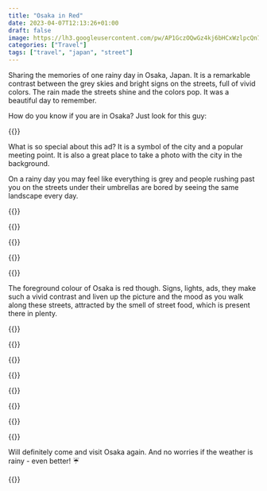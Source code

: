 ```yaml
---
title: "Osaka in Red"
date: 2023-04-07T12:13:26+01:00
draft: false
image: https://lh3.googleusercontent.com/pw/AP1GczOQwGz4kj6bHCxWzlpcQn7MmoZWTuf7hIQ_SHN0p1Ad2S0_hCRQRRkg_7Lu92wAAiDKJbLtQzoVkwdxYR3s1JXVu2IuX2vMO0tCIP1e-6aN92dl2YYuHnG90W97KfIXcFx5dhH_p0UmUX5e7hus9XeKcQ=w2048-h1366-s
categories: ["Travel"]
tags: ["travel", "japan", "street"]
---
```


Sharing the memories of one rainy day in Osaka, Japan. It is a remarkable contrast between the grey skies and bright signs on the streets, full of vivid colors. The rain made the streets shine and the colors pop. It was a beautiful day to remember.

How do you know if you are in Osaka? Just look for this guy:

{{<photo caption="The Glico Running Man ad is one of the most famous landmarks of Osaka" src="https://lh3.googleusercontent.com/pw/AP1GczOWAe5NGA2AmHQlp6OfJWQJ8ibJKIrAFVEDGfXJzfV9ACbXrXR7O1LtiH7z7kzMdOfL9p4RjIpld7HKvPle-DU5jnh8GkzDf4m_zBzSEA4HCiP46YZP55vnHdmsaleBcG1Zh18GnY8KJgCoTzwG_VmG0Q=w3929-h2947-no" thumb="https://lh3.googleusercontent.com/pw/AP1GczOWAe5NGA2AmHQlp6OfJWQJ8ibJKIrAFVEDGfXJzfV9ACbXrXR7O1LtiH7z7kzMdOfL9p4RjIpld7HKvPle-DU5jnh8GkzDf4m_zBzSEA4HCiP46YZP55vnHdmsaleBcG1Zh18GnY8KJgCoTzwG_VmG0Q=w1680-h1260-s" width="840" height="630" src-width="3929" src-height="2947" >}}

What is so special about this ad? It is a symbol of the city and a popular meeting point. It is also a great place to take a photo with the city in the background.

On a rainy day you may feel like everything is grey and people rushing past you on the streets under their umbrellas are bored by seeing the same landscape every day.

{{<gallery>}}

{{<photo src="https://lh3.googleusercontent.com/pw/AP1GczNVoqoqsy8PfPSNbh5r_BqLmT8wC3f56rS3fIgSWdek6n8yJPSqgejoINiHC_zYDt7sdJC60bigZYBOE8_DHVtONFWx2AbfLGNlOB-7NY4SfTyVNen6n8IkdXhmF3nW-pXSqmQQc6L3FAZsutPxqU3E-w=w3897-h2922-no" thumb="https://lh3.googleusercontent.com/pw/AP1GczNVoqoqsy8PfPSNbh5r_BqLmT8wC3f56rS3fIgSWdek6n8yJPSqgejoINiHC_zYDt7sdJC60bigZYBOE8_DHVtONFWx2AbfLGNlOB-7NY4SfTyVNen6n8IkdXhmF3nW-pXSqmQQc6L3FAZsutPxqU3E-w=w960-h720-s" width="320" height="240" src-width="3897" src-height="2922" >}}

{{<photo caption="Lots of ads and people rushing through wide paved streets - this is Osaka" src="https://lh3.googleusercontent.com/pw/AP1GczMaD5-iUE73_wlkln5gT_hOQ_lXjSljGJTmfsy1MGLz0LGS9ArQ9CZSTqx3oknE9BtfWGYWD7Wxluwx9f6FyWqhL-jG0ilT7eSWmSayV-nS7VOQRy5JAjCeNKtggtgdDpt3-fx8NIxpymUA1TtoEBqPEQ=w4032-h3024-no" thumb="https://lh3.googleusercontent.com/pw/AP1GczMaD5-iUE73_wlkln5gT_hOQ_lXjSljGJTmfsy1MGLz0LGS9ArQ9CZSTqx3oknE9BtfWGYWD7Wxluwx9f6FyWqhL-jG0ilT7eSWmSayV-nS7VOQRy5JAjCeNKtggtgdDpt3-fx8NIxpymUA1TtoEBqPEQ=w960-h720-s" width="320" height="240" src-width="4032" src-height="3024" >}}

{{<photo caption="Narrow side streets whisper their small stories" src="https://lh3.googleusercontent.com/pw/AP1GczOw_PRLQ6-PJKGXsgrT7ycG90C9RGEfSkX4U97IQeG86586t3_uE11letbAutGxVbhTss-9V0Y-QWXW6KWt0dEkIl0nd6Njz1pskyHWQiwzn-wuPWyr677nAbakSiDcL0AlK1iuPDMCDfiAul_uftEKhg=w3648-h5472-no" thumb="https://lh3.googleusercontent.com/pw/AP1GczOw_PRLQ6-PJKGXsgrT7ycG90C9RGEfSkX4U97IQeG86586t3_uE11letbAutGxVbhTss-9V0Y-QWXW6KWt0dEkIl0nd6Njz1pskyHWQiwzn-wuPWyr677nAbakSiDcL0AlK1iuPDMCDfiAul_uftEKhg=w480-h720-s" width="160" height="240" src-width="3648" src-height="5472" >}}

{{</gallery>}}

The foreground colour of Osaka is red though. Signs, lights, ads, they make such a vivid contrast and liven up the picture and the mood as you walk along these streets, attracted by the smell of street food, which is present there in plenty.

{{<gallery>}}

{{<photo caption="Typical Osaka's takoyaki shop. Huge octopus 🐙 pieces inside of balls made of dough, freshly made." src="https://lh3.googleusercontent.com/pw/AP1GczPrSQOEhHuT8qQ6sfBL7llnP3UI0ss5IJM3HDd2mQIy0pt5oiZ7lh3CzXCGNnrghQEDbSneWRUB-Rei0fIoxKOwUULhJxRv-iSp0FmVzXx5jUAk6N-aecWzi1amOMKRw5YsLjVA7bQuvD0w_0CGwIpTKg=w3648-h5472-no" thumb="https://lh3.googleusercontent.com/pw/AP1GczPrSQOEhHuT8qQ6sfBL7llnP3UI0ss5IJM3HDd2mQIy0pt5oiZ7lh3CzXCGNnrghQEDbSneWRUB-Rei0fIoxKOwUULhJxRv-iSp0FmVzXx5jUAk6N-aecWzi1amOMKRw5YsLjVA7bQuvD0w_0CGwIpTKg=w480-h720-s" width="160" height="240" src-width="3648" src-height="5472" >}}

{{<photo caption="Romantic fleur of a regular afterwork hour" src="https://lh3.googleusercontent.com/pw/AP1GczNat9XB8sQ3l-u1UStgKGbB6tENEutMPtudvbVbbxYbEr16YBsCgCzXsNhmxbFJGrPlyN2VzWw1QGSMkyU9XjFzqBALjBjcs6Qjt4FVC279EBFtPgQkwGDaOynDEBWbRzzDQbuHe-UAShPVPWxs5XZ_Gw=w5367-h3578-no" thumb="https://lh3.googleusercontent.com/pw/AP1GczNat9XB8sQ3l-u1UStgKGbB6tENEutMPtudvbVbbxYbEr16YBsCgCzXsNhmxbFJGrPlyN2VzWw1QGSMkyU9XjFzqBALjBjcs6Qjt4FVC279EBFtPgQkwGDaOynDEBWbRzzDQbuHe-UAShPVPWxs5XZ_Gw=w1080-h720-s" width="360" height="240" src-width="5367" src-height="3578" >}}

{{<photo caption="I normally don't eat 🐙 because they are very smart. And cute, aren't they?" src="https://lh3.googleusercontent.com/pw/AP1GczOujvMnpHWmWxbgtFdr9t3u96RwEtDrJD6wdzzahFJWj0M9tJoD7xn6RdQW1JdSkumBEJujjsa3YwNdy9zUSVvc4-FwbOSROMwLXX7rKeAqiFoeAAJ85mnw4KfZBbUL-C8T9vjpqjeW8ks_QrXbFaPkAQ=w3648-h5472-no" thumb="https://lh3.googleusercontent.com/pw/AP1GczOujvMnpHWmWxbgtFdr9t3u96RwEtDrJD6wdzzahFJWj0M9tJoD7xn6RdQW1JdSkumBEJujjsa3YwNdy9zUSVvc4-FwbOSROMwLXX7rKeAqiFoeAAJ85mnw4KfZBbUL-C8T9vjpqjeW8ks_QrXbFaPkAQ=w480-h720-s" width="160" height="240" src-width="3648" src-height="5472" >}}

{{<photo caption="It's hard to resist trying at least one of these. Or just watch them being made." src="https://lh3.googleusercontent.com/pw/AP1GczNeqQA_IDYX2qHILVRupmwAgWcDrg2y2JzN0Pt1IsC3udILQhzzrh6R8wD-UNv651uiSIRYt6b1UMnHBxtIKEbr2qjHqb_0cWiAiGDIpKJ1wMjd5ky15Zm7qry-mjpNcnvq7lv7onVMoI1Q-FK383tpjw=w5472-h3648-no" thumb="https://lh3.googleusercontent.com/pw/AP1GczNeqQA_IDYX2qHILVRupmwAgWcDrg2y2JzN0Pt1IsC3udILQhzzrh6R8wD-UNv651uiSIRYt6b1UMnHBxtIKEbr2qjHqb_0cWiAiGDIpKJ1wMjd5ky15Zm7qry-mjpNcnvq7lv7onVMoI1Q-FK383tpjw=w1080-h720-s" width="360" height="240" src-width="5472" src-height="3648" >}}

{{<photo caption="If you are not into takoyaki, there is a lot of other street food for any taste." src="https://lh3.googleusercontent.com/pw/AP1GczP5PChZfEBDsXoMY0h7OxSVndKhib6IWYIpIROdZkwUqcR29J1F3EG56Zy0fdgUHlxqFnfOfdrVmHt49qovxOizRCRedjUvdaA-h4kePXoQwZ-vTHi3aXk1rXJke-EoHTlqRjPinviO7EFjBEcQXn2Mfg=w5472-h3648-no" thumb="https://lh3.googleusercontent.com/pw/AP1GczP5PChZfEBDsXoMY0h7OxSVndKhib6IWYIpIROdZkwUqcR29J1F3EG56Zy0fdgUHlxqFnfOfdrVmHt49qovxOizRCRedjUvdaA-h4kePXoQwZ-vTHi3aXk1rXJke-EoHTlqRjPinviO7EFjBEcQXn2Mfg=w1080-h720-s" width="360" height="240" src-width="5472" src-height="3648" >}}

{{<photo caption="Huge crab 🦀 signs are so common yet attractive" src="https://lh3.googleusercontent.com/pw/AP1GczOa7tXUTjG5HGSicctTL8T4USvqBNIaQZtDZHbH1PLCaGqLb2jPhxXnkMp-J25qqLxgc5ATc0RO2wRqrg7K1hxAKRun6qGMuDxmEgCRaEk98v_munchpvO_r4S0gETPRKrTKWRbQRGin3phWEqCZDY5uQ=w3447-h5171-no" thumb="https://lh3.googleusercontent.com/pw/AP1GczOa7tXUTjG5HGSicctTL8T4USvqBNIaQZtDZHbH1PLCaGqLb2jPhxXnkMp-J25qqLxgc5ATc0RO2wRqrg7K1hxAKRun6qGMuDxmEgCRaEk98v_munchpvO_r4S0gETPRKrTKWRbQRGin3phWEqCZDY5uQ=w480-h720-s" width="160" height="240" src-width="3447" src-height="5171" >}}

{{</gallery>}}

Will definitely come and visit Osaka again. And no worries if the weather is rainy - even better! ☔️

{{<photo caption="Osaka shopping streets are inviting you to come in" src="https://lh3.googleusercontent.com/pw/AP1GczNMdY22Y1zJAxoBo4CU4xKYewq2l1TKsmJJF3KdELyRKYDEepVJwGNKMe9m_oTJPt3qeYd7rYDwwZcrrZdf9gz9lHHMWF1ci2E3K1ofKZTy1oxCO6UfAoAI7OE07eGOK4mlrUmgPKlyH11gtVROx9G86A=w4032-h3024-no" thumb="https://lh3.googleusercontent.com/pw/AP1GczNMdY22Y1zJAxoBo4CU4xKYewq2l1TKsmJJF3KdELyRKYDEepVJwGNKMe9m_oTJPt3qeYd7rYDwwZcrrZdf9gz9lHHMWF1ci2E3K1ofKZTy1oxCO6UfAoAI7OE07eGOK4mlrUmgPKlyH11gtVROx9G86A=w2400-h1800-s" width="1200" height="900" src-width="4032" src-height="3024" >}}

